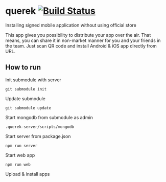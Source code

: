

# querek [![Build Status](https://travis-ci.org/astanecki/querek-vue.svg?branch=master)](https://travis-ci.org/astanecki/querek-vue)
Installing signed mobile application without using official store

This app gives you possibility to distribute your app over the air. That means, you can share it in non-market manner for you and your friends in the team. Just scan QR code and install Android & iOS app directly from URL.

How to run
-  
 Init submodule with server 
```
git submodule init
```
Update submodule 
``` 
git submodule update
```
Start mongodb from submodule as admin
```
.querek-server/scripts/mongodb
```
Start server from package.json
```
npm run server
```
Start web app
```
npm run web
```  
Upload & install apps 